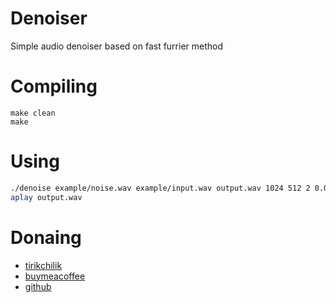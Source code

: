 # Denoiser
Simple audio denoiser based on fast furrier method

# Compiling

```
make clean
make
```

# Using
```bash
./denoise example/noise.wav example/input.wav output.wav 1024 512 2 0.02
aplay output.wav
```

# Donaing

- [tirikchilik](https://tirikchilik.uz/yetimdasturchi)
- [buymeacoffee](https://www.buymeacoffee.com/yetimdasturchi)
- [github](https://github.com/sponsors/yetimdasturchi)
